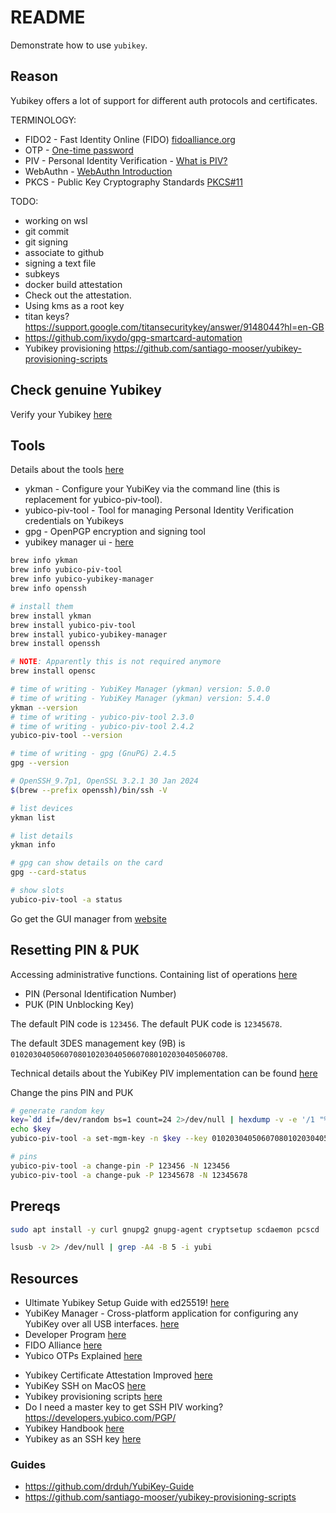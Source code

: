 # README

Demonstrate how to use `yubikey`.

## Reason

Yubikey offers a lot of support for different auth protocols and certificates.  

TERMINOLOGY:

- FIDO2 - Fast Identity Online (FIDO) [fidoalliance.org](https://fidoalliance.org/fido2/)
- OTP - [One-time password](https://en.wikipedia.org/wiki/One-time_password)
- PIV - Personal Identity Verification - [What is PIV?](https://developers.yubico.com/PIV/)
- WebAuthn - [WebAuthn Introduction](https://developers.yubico.com/WebAuthn)
- PKCS - Public Key Cryptography Standards [PKCS#11](https://en.wikipedia.org/wiki/PKCS_11)

TODO:

- working on wsl
- git commit
- git signing
- associate to github
- signing a text file
- subkeys
- docker build attestation
- Check out the attestation.
- Using kms as a root key
- titan keys? https://support.google.com/titansecuritykey/answer/9148044?hl=en-GB
- https://github.com/ixydo/gpg-smartcard-automation
- Yubikey provisioning https://github.com/santiago-mooser/yubikey-provisioning-scripts

## Check genuine Yubikey

Verify your Yubikey [here](https://www.yubico.com/genuine/)  

## Tools

Details about the tools [here](https://developers.yubico.com/PIV/Tools.html)  

* ykman - Configure your YubiKey via the command line (this is replacement for yubico-piv-tool).
* yubico-piv-tool - Tool for managing Personal Identity Verification credentials on Yubikeys
* gpg - OpenPGP encryption and signing tool
* yubikey manager ui - [here](https://www.yubico.com/support/download/yubikey-manager/)  

```sh
brew info ykman 
brew info yubico-piv-tool
brew info yubico-yubikey-manager 
brew info openssh  

# install them
brew install ykman
brew install yubico-piv-tool
brew install yubico-yubikey-manager       
brew install openssh       

# NOTE: Apparently this is not required anymore
brew install opensc       

# time of writing - YubiKey Manager (ykman) version: 5.0.0
# time of writing - YubiKey Manager (ykman) version: 5.4.0
ykman --version
# time of writing - yubico-piv-tool 2.3.0
# time of writing - yubico-piv-tool 2.4.2
yubico-piv-tool --version

# time of writing - gpg (GnuPG) 2.4.5
gpg --version

# OpenSSH_9.7p1, OpenSSL 3.2.1 30 Jan 2024
$(brew --prefix openssh)/bin/ssh -V 

# list devices
ykman list   

# list details
ykman info

# gpg can show details on the card
gpg --card-status

# show slots
yubico-piv-tool -a status
```

Go get the GUI manager from [website](https://www.yubico.com/support/download/yubikey-manager/)  

## Resetting PIN & PUK

Accessing administrative functions. Containing list of operations [here](https://developers.yubico.com/PIV/Introduction/Admin_access.html)  

* PIN (Personal Identification Number)
* PUK (PIN Unblocking Key)

The default PIN code is `123456`. The default PUK code is `12345678`.  

The default 3DES management key (9B) is `010203040506070801020304050607080102030405060708`.  

Technical details about the YubiKey PIV implementation can be found [here](https://developers.yubico.com/PIV/Introduction/YubiKey_and_PIV.html)  

Change the pins PIN and PUK  

```sh
# generate random key
key=`dd if=/dev/random bs=1 count=24 2>/dev/null | hexdump -v -e '/1 "%02X"'`
echo $key
yubico-piv-tool -a set-mgm-key -n $key --key 010203040506070801020304050607080102030405060708

# pins
yubico-piv-tool -a change-pin -P 123456 -N 123456   
yubico-piv-tool -a change-puk -P 12345678 -N 12345678
```

## Prereqs

```sh
sudo apt install -y curl gnupg2 gnupg-agent cryptsetup scdaemon pcscd
```

```sh
lsusb -v 2> /dev/null | grep -A4 -B 5 -i yubi  
```

## Resources

- Ultimate Yubikey Setup Guide with ed25519! [here](https://zach.codes/ultimate-yubikey-setup-guide/)
- YubiKey Manager - Cross-platform application for configuring any YubiKey over all USB interfaces. [here](https://www.yubico.com/support/download)
- Developer Program [here](https://developers.yubico.com/)
- FIDO Alliance [here](https://fidoalliance.org/fido2/)
- Yubico OTPs Explained [here](https://developers.yubico.com/OTP/OTPs_Explained.html)
* Yubikey Certificate Attestation Improved [here](https://www.securew2.com/blog/yubikey-certificate-attestation/)
* YubiKey SSH on MacOS [here](https://chewing-the-code.blogspot.com/2019/05/yubikey-ssh-onmacos.html)
* Yubikey provisioning scripts [here](https://github.com/santiago-mooser/yubikey-provisioning-scripts)
* Do I need a master key to get SSH PIV working? https://developers.yubico.com/PGP/
* Yubikey Handbook [here](https://ruimarinho.gitbooks.io/yubikey-handbook/content/)
* Yubikey as an SSH key [here](https://github.com/jamesog/yubikey-ssh)  

### Guides

* https://github.com/drduh/YubiKey-Guide
* https://github.com/santiago-mooser/yubikey-provisioning-scripts